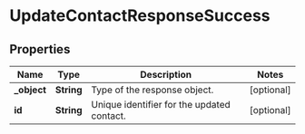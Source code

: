 

# UpdateContactResponseSuccess


## Properties

| Name | Type | Description | Notes |
|------------ | ------------- | ------------- | -------------|
|**_object** | **String** | Type of the response object. |  [optional] |
|**id** | **String** | Unique identifier for the updated contact. |  [optional] |



